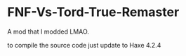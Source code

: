 # FNF-Vs-Tord-True-Remaster
A mod that I modded LMAO.

to compile the source code just update to Haxe 4.2.4
